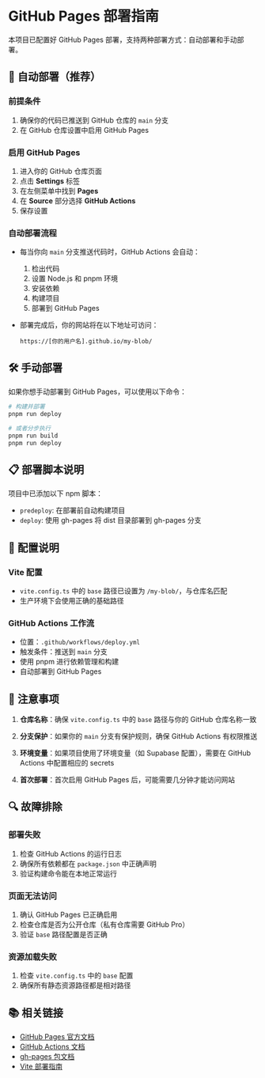 # GitHub Pages 部署指南

本项目已配置好 GitHub Pages 部署，支持两种部署方式：自动部署和手动部署。

## 🚀 自动部署（推荐）

### 前提条件
1. 确保你的代码已推送到 GitHub 仓库的 `main` 分支
2. 在 GitHub 仓库设置中启用 GitHub Pages

### 启用 GitHub Pages
1. 进入你的 GitHub 仓库页面
2. 点击 **Settings** 标签
3. 在左侧菜单中找到 **Pages**
4. 在 **Source** 部分选择 **GitHub Actions**
5. 保存设置

### 自动部署流程
- 每当你向 `main` 分支推送代码时，GitHub Actions 会自动：
  1. 检出代码
  2. 设置 Node.js 和 pnpm 环境
  3. 安装依赖
  4. 构建项目
  5. 部署到 GitHub Pages

- 部署完成后，你的网站将在以下地址可访问：
  ```
  https://[你的用户名].github.io/my-blob/
  ```

## 🛠️ 手动部署

如果你想手动部署到 GitHub Pages，可以使用以下命令：

```bash
# 构建并部署
pnpm run deploy

# 或者分步执行
pnpm run build
pnpm run deploy
```

## 📋 部署脚本说明

项目中已添加以下 npm 脚本：

- `predeploy`: 在部署前自动构建项目
- `deploy`: 使用 gh-pages 将 dist 目录部署到 gh-pages 分支

## 🔧 配置说明

### Vite 配置
- `vite.config.ts` 中的 `base` 路径已设置为 `/my-blob/`，与仓库名匹配
- 生产环境下会使用正确的基础路径

### GitHub Actions 工作流
- 位置：`.github/workflows/deploy.yml`
- 触发条件：推送到 `main` 分支
- 使用 pnpm 进行依赖管理和构建
- 自动部署到 GitHub Pages

## 🚨 注意事项

1. **仓库名称**：确保 `vite.config.ts` 中的 `base` 路径与你的 GitHub 仓库名称一致

2. **分支保护**：如果你的 `main` 分支有保护规则，确保 GitHub Actions 有权限推送

3. **环境变量**：如果项目使用了环境变量（如 Supabase 配置），需要在 GitHub Actions 中配置相应的 secrets

4. **首次部署**：首次启用 GitHub Pages 后，可能需要几分钟才能访问网站

## 🔍 故障排除

### 部署失败
1. 检查 GitHub Actions 的运行日志
2. 确保所有依赖都在 `package.json` 中正确声明
3. 验证构建命令能在本地正常运行

### 页面无法访问
1. 确认 GitHub Pages 已正确启用
2. 检查仓库是否为公开仓库（私有仓库需要 GitHub Pro）
3. 验证 `base` 路径配置是否正确

### 资源加载失败
1. 检查 `vite.config.ts` 中的 `base` 配置
2. 确保所有静态资源路径都是相对路径

## 📚 相关链接

- [GitHub Pages 官方文档](https://docs.github.com/en/pages)
- [GitHub Actions 文档](https://docs.github.com/en/actions)
- [gh-pages 包文档](https://www.npmjs.com/package/gh-pages)
- [Vite 部署指南](https://vitejs.dev/guide/static-deploy.html)